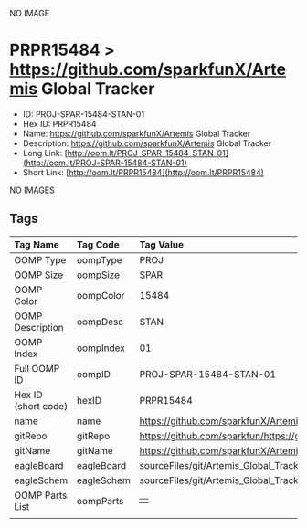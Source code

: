 


  
NO IMAGE  
# PRPR15484 > https://github.com/sparkfunX/Artemis Global Tracker

- ID: PROJ-SPAR-15484-STAN-01
- Hex ID: PRPR15484
- Name: https://github.com/sparkfunX/Artemis Global Tracker
- Description: https://github.com/sparkfunX/Artemis Global Tracker
- Long Link: [http://oom.lt/PROJ-SPAR-15484-STAN-01](http://oom.lt/PROJ-SPAR-15484-STAN-01)
- Short Link: [http://oom.lt/PRPR15484](http://oom.lt/PRPR15484)
  
NO IMAGES  
## Tags
  

|Tag Name|Tag Code|Tag Value|
| :--- | :--- | :--- |
|OOMP Type|oompType|PROJ|
|OOMP Size|oompSize|SPAR|
|OOMP Color|oompColor|15484|
|OOMP Description|oompDesc|STAN|
|OOMP Index|oompIndex|01|
|Full OOMP ID|oompID|PROJ-SPAR-15484-STAN-01|
|Hex ID (short code)|hexID|PRPR15484|
|name|name|https://github.com/sparkfunX/Artemis Global Tracker|
|gitRepo|gitRepo|https://github.com/sparkfun/https://github.com/sparkfunX/Artemis_Global_Tracker|
|gitName|gitName|https://github.com/sparkfunX/Artemis_Global_Tracker|
|eagleBoard|eagleBoard|sourceFiles/git/Artemis_Global_Tracker/Hardware/Artemis_Global_Tracker.brd|
|eagleSchem|eagleSchem|sourceFiles/git/Artemis_Global_Tracker/Hardware/Artemis_Global_Tracker.sch|
|OOMP Parts List|oompParts|<table><tr><td></td></tr></table>|
||||
